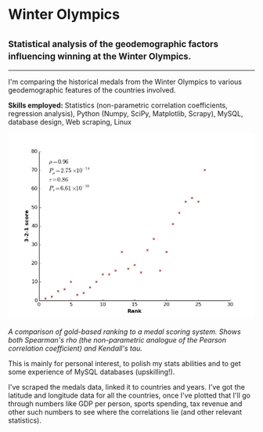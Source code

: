 # Winter Olympics
## <small>Statistical analysis of the geodemographic factors influencing winning at the Winter Olympics.</small>

___

I'm comparing the historical medals from the Winter Olympics to various geodemographic features of the countries involved.

**Skills employed:**  Statistics (non-parametric correlation coefficients, regression analysis), Python (Numpy, SciPy, Matplotlib, Scrapy), MySQL, database design, Web scraping, Linux

![Olympic medal scorings compared to rankings](images/olympics_redo.png)

*A comparison of gold-based ranking to a medal scoring system.  Shows both Spearman's rho (the non-parametric analogue of the Pearson correlation coefficient) and Kendall's tau.*

This is mainly for personal interest, to polish my stats abilities and to get some experience of MySQL databases (upskilling!).

I've scraped the medals data, linked it to countries and years. I've got the latitude and longitude data for all the countries, once I've plotted that I'll go through numbers like GDP per person, sports spending, tax revenue and other such numbers to see where the correlations lie (and other relevant statistics).

